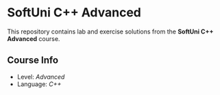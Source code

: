 # SoftUni C++ Advanced

This repository contains lab and exercise solutions from the **SoftUni C++ Advanced** course.

## Course Info

- Level: *Advanced*
- Language: *C++*
